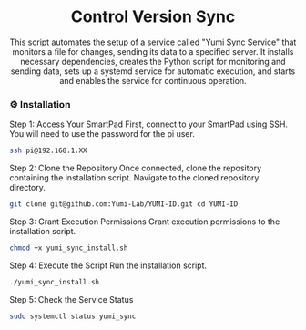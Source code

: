 <div align='center'>

<h1>Control Version Sync</h1>
<p>This script automates the setup of a service called "Yumi Sync Service" that monitors a file for changes, sending its data to a specified server. It installs necessary dependencies, creates the Python script for monitoring and sending data, sets up a systemd service for automatic execution, and starts and enables the service for continuous operation.</p>

</div>

### :gear: Installation

Step 1: Access Your SmartPad First, connect to your SmartPad using SSH. You will need to use the password for the pi user.
```bash
ssh pi@192.168.1.XX
```
Step 2: Clone the Repository Once connected, clone the repository containing the installation script. Navigate to the cloned repository directory.
```bash
git clone git@github.com:Yumi-Lab/YUMI-ID.git cd YUMI-ID
```
Step 3: Grant Execution Permissions Grant execution permissions to the installation script.
```bash
chmod +x yumi_sync_install.sh
```
Step 4: Execute the Script Run the installation script.
```bash
./yumi_sync_install.sh
```
Step 5: Check the Service Status
```bash
sudo systemctl status yumi_sync
```
